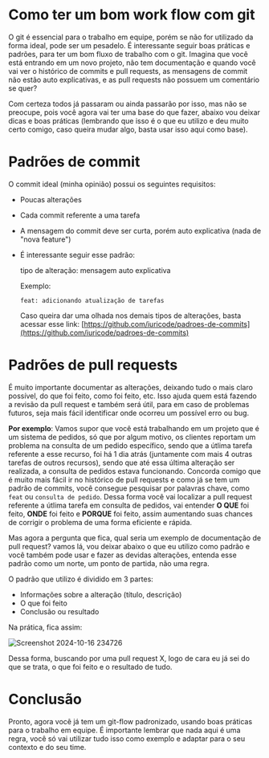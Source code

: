 # Como ter um bom work flow com git
O git é essencial para o trabalho em equipe, porém se não for utilizado da forma ideal, pode ser um pesadelo. É interessante seguir boas práticas e padrões, para ter um bom fluxo de trabalho com o git. Imagina que você está entrando em um novo projeto, não tem documentação e quando você vai ver o histórico de commits e pull requests, as mensagens de commit não estão auto explicativas, e as pull requests não possuem um comentário se quer?

Com certeza todos já passaram ou ainda passarão por isso, mas não se preocupe, pois você agora vai ter uma base do que fazer, abaixo vou deixar dicas e boas práticas (lembrando que isso é o que eu utilizo e deu muito certo comigo, caso queira mudar algo, basta usar isso aqui como base).

# Padrões de commit
O commit ideal (minha opinião) possui os seguintes requisitos:
* Poucas alterações
* Cada commit referente a uma tarefa
* A mensagem do commit deve ser curta, porém auto explicativa (nada de "nova feature")
* É interessante seguir esse padrão:

  tipo de alteração: mensagem auto explicativa
  
  Exemplo:
  ```
  feat: adicionando atualização de tarefas
  ```
  Caso queira dar uma olhada nos demais tipos de alterações, basta acessar esse link: [https://github.com/iuricode/padroes-de-commits](https://github.com/iuricode/padroes-de-commits)

# Padrões de pull requests
É muito importante documentar as alterações, deixando tudo o mais claro possível, do que foi feito, como foi feito, etc. Isso ajuda quem está fazendo a revisão da pull request e também será útil, para em caso de problemas futuros, seja mais fácil identificar onde ocorreu um possível erro ou bug.

**Por exemplo**: Vamos supor que você está trabalhando em um projeto que é um sistema de pedidos, só que por algum motivo, os clientes reportam um problema na consulta de um pedido específico, sendo que a útlima tarefa referente a esse recurso, foi há 1 dia atrás (juntamente com mais 4 outras tarefas de outros recursos), sendo que até essa última alteração ser realizada, a consulta de pedidos estava funcionando. Concorda comigo que é muito mais fácil ir no histórico de pull requests e como já se tem um padrão de commits, você consegue pesquisar por palavras chave, como `feat` ou `consulta de pedido`. Dessa forma você vai localizar a pull request referente a útlima tarefa em consulta de pedidos, vai entender **O QUE** foi feito, **ONDE** foi feito e **PORQUE** foi feito, assim aumentando suas chances de corrigir o problema de uma forma eficiente e rápida. 

Mas agora a pergunta que fica, qual seria um exemplo de documentação de pull request? vamos lá, vou deixar abaixo o que eu utilizo como padrão e você também pode usar e fazer as devidas alterações, entenda esse padrão como um norte, um ponto de partida, não uma regra.

O padrão que utilizo é dividido em 3 partes:

* Informações sobre a alteração (título, descrição)
* O que foi feito
* Conclusão ou resultado

Na prática, fica assim:

![Screenshot 2024-10-16 234726](https://github.com/user-attachments/assets/79f96dce-89e1-49a3-878f-20d27576a2bb)

Dessa forma, buscando por uma pull request X, logo de cara eu já sei do que se trata, o que foi feito e o resultado de tudo.

# Conclusão
Pronto, agora você já tem um git-flow padronizado, usando boas práticas para o trabalho em equipe. É importante lembrar que nada aqui é uma regra, você só vai utilizar tudo isso como exemplo e adaptar para o seu contexto e do seu time.
